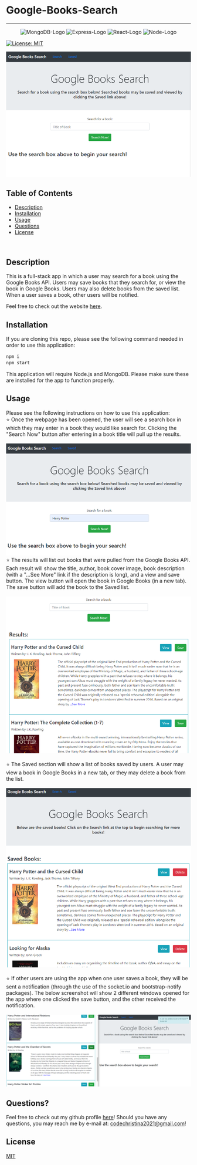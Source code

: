 # Google-Books-Search

***
<p align="center">
  <img src="https://img.shields.io/badge/MongoDB-4EA94B?style=for-the-badge&logo=mongodb&logoColor=white" alt="MongoDB-Logo">
  <img src="https://img.shields.io/badge/Express.js-000000?style=for-the-badge&logo=express&logoColor=white" alt="Express-Logo">
  <img src="https://img.shields.io/badge/React-20232A?style=for-the-badge&logo=react&logoColor=61DAFB" alt="React-Logo">
  <img src="https://img.shields.io/badge/Node.js-43853D?style=for-the-badge&logo=node.js&logoColor=white" alt="Node-Logo">

</p>

[![License: MIT](https://img.shields.io/badge/License-MIT-yellow.svg)](https://opensource.org/licenses/MIT)

![Screenshot1](./images/readme-screenshot-01.png)

## Table of Contents
* [Description](#description)
* [Installation](#installation)
* [Usage](#usage)
* [Questions](#questions)
* [License](#license)

<br>

## Description
This is a full-stack app in which a user may search for a book using the Google Books API.  Users may save books that they search for, or view the book in Google Books.  Users may also delete books from the saved list.  When a user saves a book, other users will be notified.

Feel free to check out the website [here](https://christina2021-books-search.herokuapp.com/#/).
<br>

## Installation
If you are cloning this repo, please see the following command needed in order to use this application:<br>
```bash
npm i
npm start
```
This application will require Node.js and MongoDB.  Please make sure these are installed for the app to function properly.


## Usage
Please see the following instructions on how to use this application: <br>
⭐ Once the webpage has been opened, the user will see a search box in which they may enter in a book they would like search for.  Clicking the "Search Now" button after entering in a book title will pull up the results.<br><br>
![Screenshot2](./images/readme-screenshot-02.png)<br>
⭐ The results will list out books that were pulled from the Google Books API.  Each result will show the title, author, book cover image, book description (with a "...See More" link if the description is long), and a view and save button.  The view button will open the book in Google Books (in a new tab).  The save button will add the book to the Saved list.<br><br>
![Screenshot3](./images/readme-screenshot-03.png)<br><br>
⭐ The Saved section will show a list of books saved by users.  A user may view a book in Google Books in a new tab, or they may delete a book from the list.  <br><br>
![Screenshot4](./images/readme-screenshot-04.png)<br><br>
⭐ If other users are using the app when one user saves a book, they will be sent a notification (through the use of the socket.io and bootstrap-notify packages). The below screenshot will show 2 different windows opened for the app where one clicked the save button, and the other received the notification.  <br><br>
![Screenshot5](./images/readme-screenshot-05.png)<br>

## Questions?
Feel free to check out my github profile [here](https://github.com/Christina2021)!
Should you have any questions, you may reach me by e-mail at: <a href="mailto:codechristina2021@gmail.com">codechristina2021@gmail.com</a>!

## License
[MIT](https://choosealicense.com/licenses/mit/#)